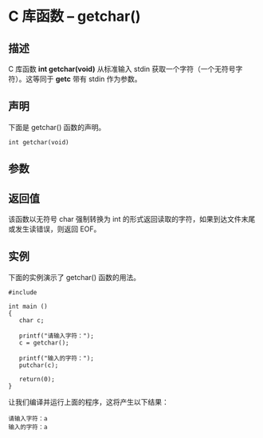 # C 库函数 – getchar()


## 描述

C 库函数 **int getchar(void)** 从标准输入 stdin 获取一个字符（一个无符号字符）。这等同于 **getc** 带有 stdin 作为参数。

## 声明

下面是 getchar() 函数的声明。

    int getchar(void)

## 参数

## 返回值

该函数以无符号 char 强制转换为 int 的形式返回读取的字符，如果到达文件末尾或发生读错误，则返回 EOF。

## 实例

下面的实例演示了 getchar() 函数的用法。

    #include 

    int main ()
    {
       char c;

       printf("请输入字符：");
       c = getchar();

       printf("输入的字符：");
       putchar(c);

       return(0);
    }

让我们编译并运行上面的程序，这将产生以下结果：

    请输入字符：a
    输入的字符：a